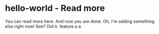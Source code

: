 # hello-world - Read more
You can read more here. And now you are done.
Oh, I'm adding something else right now! See? Did it.
feature a a